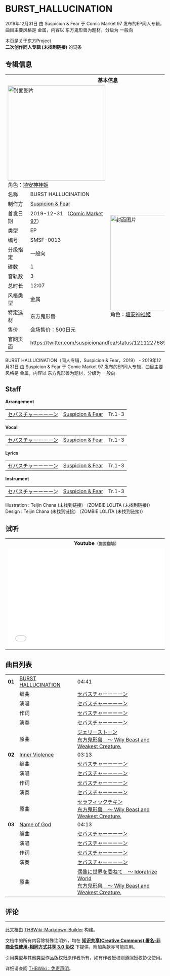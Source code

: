 # BURST_HALLUCINATION

<!-- source html: G:\repos\THBWiki-Markdown-Builder\THBWikiMarkdown\Temp\main\0\0c\ns0%3ABURST_HALLUCINATION.html -->

2019年12月31日 由 Suspicion & Fear 于 Comic Market 97 发布的EP同人专辑，曲目主要风格是 金属，内容以 东方鬼形兽为题材，分级为 一般向

本页是关于东方Project  
 **二次创作同人专辑 (未找到链接)** 的词条
## 专辑信息

<table><tbody><tr><th colspan="3">基本信息</th></tr><tr><td class="cover-artwork-mobile" colspan="2"><a href="./文件-BURST_HALLUCINATION封面.jpg.md" class="image" title="封面图片"><img alt="封面图片" src="https://upload.thwiki.cc/thumb/3/35/BURST_HALLUCINATION%E5%B0%81%E9%9D%A2.jpg/308px-BURST_HALLUCINATION%E5%B0%81%E9%9D%A2.jpg" decoding="async" loading="lazy" width="308" height="300" srcset="https://upload.thwiki.cc/thumb/3/35/BURST_HALLUCINATION%E5%B0%81%E9%9D%A2.jpg/462px-BURST_HALLUCINATION%E5%B0%81%E9%9D%A2.jpg 1.5x, https://upload.thwiki.cc/thumb/3/35/BURST_HALLUCINATION%E5%B0%81%E9%9D%A2.jpg/616px-BURST_HALLUCINATION%E5%B0%81%E9%9D%A2.jpg 2x" data-file-width="1025" data-file-height="1000"></a><div class="cover-char">角色：<a href="./埴安神袿姬.md" title="埴安神袿姬">埴安神袿姬</a></div></td>
</tr><tr><td class="label">名称</td><td colspan="2"> BURST HALLUCINATION </td></tr><tr><td class="label">制作方</td><td><a href="./Suspicion_&_Fear.md" title="Suspicion &amp; Fear">Suspicion &amp; Fear</a></td><td class="cover-artwork" rowspan="11" style="min-width:308px;"><a href="./文件-BURST_HALLUCINATION封面.jpg.md" class="image" title="封面图片"><img alt="封面图片" src="https://upload.thwiki.cc/thumb/3/35/BURST_HALLUCINATION%E5%B0%81%E9%9D%A2.jpg/308px-BURST_HALLUCINATION%E5%B0%81%E9%9D%A2.jpg" decoding="async" loading="lazy" width="308" height="300" srcset="https://upload.thwiki.cc/thumb/3/35/BURST_HALLUCINATION%E5%B0%81%E9%9D%A2.jpg/462px-BURST_HALLUCINATION%E5%B0%81%E9%9D%A2.jpg 1.5x, https://upload.thwiki.cc/thumb/3/35/BURST_HALLUCINATION%E5%B0%81%E9%9D%A2.jpg/616px-BURST_HALLUCINATION%E5%B0%81%E9%9D%A2.jpg 2x" data-file-width="1025" data-file-height="1000"></a><div class="cover-char">角色：<a href="./埴安神袿姬.md" title="埴安神袿姬">埴安神袿姬</a></div></td>
</tr><tr><td class="label">首发日期</td><td>2019-12-31&#160;（<a href="/展会作品列表?e=Comic+Market%2397">Comic Market 97</a>）</td></tr><tr><td class="label">类型</td><td>EP</td></tr><tr><td class="label">编号</td><td>SMSF-0013</td></tr><tr><td class="label">分级指定</td><td>一般向</td></tr><tr><td class="label">碟数</td><td>1</td></tr><tr><td class="label">音轨数</td><td>3</td></tr><tr><td class="label">总时长</td><td>12:07</td></tr><tr><td class="label">风格类型</td><td>金属</td></tr><tr><td class="label">特定选材</td><td>东方鬼形兽</td></tr><tr><td class="label">售价</td><td>会场售价：500日元</td></tr>
<tr><td class="label">官网页面</td><td colspan="2"><a rel="nofollow" class="external free" href="https://twitter.com/suspicionandfea/status/1211227689350094848">https://twitter.com/suspicionandfea/status/1211227689350094848</a></td></tr></tbody></table>

BURST HALLUCINATION（同人专辑，Suspicion &amp; Fear，2019） - 2019年12月31日 由 Suspicion &amp; Fear 于 Comic Market 97 发布的EP同人专辑，曲目主要风格是 金属，内容以 东方鬼形兽为题材，分级为 一般向
## Staff
  
 **Arrangement**   

<table><tbody><tr><td><a href="/index.php?title=%E3%82%BB%E3%83%90%E3%82%B9%E3%83%81%E3%83%A3%E3%83%BC%E3%83%BC%E3%83%BC%E3%83%BC%E3%83%B3&amp;action=edit&amp;redlink=1" class="new" title="セバスチャーーーーン（页面不存在）">セバスチャーーーーン</a></td><td><a href="./Suspicion_&_Fear.md" title="Suspicion &amp; Fear">Suspicion &amp; Fear</a></td><td>Tr.1-3</td></tr></tbody></table>

  
 **Vocal**   

<table><tbody><tr><td><a href="/index.php?title=%E3%82%BB%E3%83%90%E3%82%B9%E3%83%81%E3%83%A3%E3%83%BC%E3%83%BC%E3%83%BC%E3%83%BC%E3%83%B3&amp;action=edit&amp;redlink=1" class="new" title="セバスチャーーーーン（页面不存在）">セバスチャーーーーン</a></td><td><a href="./Suspicion_&_Fear.md" title="Suspicion &amp; Fear">Suspicion &amp; Fear</a></td><td>Tr.1-3</td></tr></tbody></table>

  
 **Lyrics**   

<table><tbody><tr><td><a href="/index.php?title=%E3%82%BB%E3%83%90%E3%82%B9%E3%83%81%E3%83%A3%E3%83%BC%E3%83%BC%E3%83%BC%E3%83%BC%E3%83%B3&amp;action=edit&amp;redlink=1" class="new" title="セバスチャーーーーン（页面不存在）">セバスチャーーーーン</a></td><td><a href="./Suspicion_&_Fear.md" title="Suspicion &amp; Fear">Suspicion &amp; Fear</a></td><td>Tr.1-3</td></tr></tbody></table>

  
 **Instrument**   

<table><tbody><tr><td><a href="/index.php?title=%E3%82%BB%E3%83%90%E3%82%B9%E3%83%81%E3%83%A3%E3%83%BC%E3%83%BC%E3%83%BC%E3%83%BC%E3%83%B3&amp;action=edit&amp;redlink=1" class="new" title="セバスチャーーーーン（页面不存在）">セバスチャーーーーン</a></td><td><a href="./Suspicion_&_Fear.md" title="Suspicion &amp; Fear">Suspicion &amp; Fear</a></td><td>Tr.1-3</td></tr></tbody></table>


Illustration
: Teijin Chana (未找到链接) （ZOMBIE LOLITA (未找到链接)）
Design
: Teijin Chana (未找到链接) （ZOMBIE LOLITA (未找到链接)）

## 试听

<table>

<tbody><tr>
<th>Youtube<span style="font-family: sans-serif; cursor: default; color:#555; font-size: 0.8em; bottom: 0.1em; font-weight: bold;" title="连接到需要翻墙网页">（需要翻墙）</span>
</th></tr>
<tr>
<td><iframe width="560" height="315" src="//www.youtube-nocookie.com/embed/RAlOn29ZSks?" frameborder="0" allowfullscreen=""></iframe>
</td></tr></tbody></table>


## 曲目列表

<table><tbody><tr><td id="1" class="infoRD"><b>01</b></td><td id="BURST_HALLUCINATION" colspan="2" class="title"><span class="new" title="（歌词页面不存在）"><a href="/index.php?title=%E6%AD%8C%E8%AF%8D:BURST_HALLUCINATION&amp;boilerplate=模板:页面模板/曲目歌词&amp;action=edit">BURST HALLUCINATION</a></span><span class="thcsearchlinks"><a rel="nofollow" class="external text" href="https://cd.thwiki.cc?arrange=セバスチャーーーーン&amp;vocal=セバスチャーーーーン&amp;lyric=セバスチャーーーーン&amp;ogmusic=ジェリーストーン&amp;fromwiki=BURST_HALLUCINATION"><span title="搜索相似同人曲"></span></a></span></td><td class="time">04:41</td></tr><tr><td class="left"></td><td class="label">编曲</td><td class="text" colspan="2"><a href="/index.php?title=%E3%82%BB%E3%83%90%E3%82%B9%E3%83%81%E3%83%A3%E3%83%BC%E3%83%BC%E3%83%BC%E3%83%BC%E3%83%B3&amp;action=edit&amp;redlink=1" class="new" title="セバスチャーーーーン（页面不存在）">セバスチャーーーーン</a><span class="thcsearchlinks"><a rel="nofollow" class="external text" href="https://cd.thwiki.cc?arrange=，セバスチャーーーーン&amp;fromwiki=BURST_HALLUCINATION"><span></span></a></span></td></tr><tr><td class="left"></td><td class="label">演唱</td><td class="text" colspan="2"><a href="/index.php?title=%E3%82%BB%E3%83%90%E3%82%B9%E3%83%81%E3%83%A3%E3%83%BC%E3%83%BC%E3%83%BC%E3%83%BC%E3%83%B3&amp;action=edit&amp;redlink=1" class="new" title="セバスチャーーーーン（页面不存在）">セバスチャーーーーン</a><span class="thcsearchlinks"><a rel="nofollow" class="external text" href="https://cd.thwiki.cc?vocal=セバスチャーーーーン&amp;fromwiki=BURST_HALLUCINATION"><span></span></a></span></td></tr><tr><td class="left"></td><td class="label">作词</td><td class="text" colspan="2"><a href="/index.php?title=%E3%82%BB%E3%83%90%E3%82%B9%E3%83%81%E3%83%A3%E3%83%BC%E3%83%BC%E3%83%BC%E3%83%BC%E3%83%B3&amp;action=edit&amp;redlink=1" class="new" title="セバスチャーーーーン（页面不存在）">セバスチャーーーーン</a><span class="thcsearchlinks"><a rel="nofollow" class="external text" href="https://cd.thwiki.cc?lyric=セバスチャーーーーン&amp;fromwiki=BURST_HALLUCINATION"><span></span></a></span></td></tr><tr><td class="left"></td><td class="label">演奏</td><td class="text" colspan="2"><a href="/index.php?title=%E3%82%BB%E3%83%90%E3%82%B9%E3%83%81%E3%83%A3%E3%83%BC%E3%83%BC%E3%83%BC%E3%83%BC%E3%83%B3&amp;action=edit&amp;redlink=1" class="new" title="セバスチャーーーーン（页面不存在）">セバスチャーーーーン</a></td></tr><tr><td class="left"></td><td class="label">原曲</td><td class="text" colspan="2"><span class="thcsearchlinks"><a rel="nofollow" class="external text" href="https://cd.thwiki.cc?ogmusic=ジェリーストーン&amp;fromwiki=BURST_HALLUCINATION"><span></span></a></span><div class="ogmusic"><a href="/%E3%82%B8%E3%82%A7%E3%83%AA%E3%83%BC%E3%82%B9%E3%83%88%E3%83%BC%E3%83%B3" class="mw-redirect" title="ジェリーストーン">ジェリーストーン</a></div><div class="source"><a href="/%E4%B8%9C%E6%96%B9%E9%AC%BC%E5%BD%A2%E5%85%BD_%EF%BD%9E_Wily_Beast_and_Weakest_Creature." class="mw-redirect" title="东方鬼形兽 ～ Wily Beast and Weakest Creature.">东方鬼形兽　～ Wily Beast and Weakest Creature.</a></div></td></tr>
<tr><td id="2" class="infoRD"><b>02</b></td><td id="Inner_Violence" colspan="2" class="title"><span class="new" title="（歌词页面不存在）"><a href="/index.php?title=%E6%AD%8C%E8%AF%8D:Inner_Violence&amp;boilerplate=模板:页面模板/曲目歌词&amp;action=edit">Inner Violence</a></span><span class="thcsearchlinks"><a rel="nofollow" class="external text" href="https://cd.thwiki.cc?arrange=セバスチャーーーーン&amp;vocal=セバスチャーーーーン&amp;lyric=セバスチャーーーーン&amp;ogmusic=セラフィックチキン&amp;fromwiki=BURST_HALLUCINATION"><span title="搜索相似同人曲"></span></a></span></td><td class="time">03:13</td></tr><tr><td class="left"></td><td class="label">编曲</td><td class="text" colspan="2"><a href="/index.php?title=%E3%82%BB%E3%83%90%E3%82%B9%E3%83%81%E3%83%A3%E3%83%BC%E3%83%BC%E3%83%BC%E3%83%BC%E3%83%B3&amp;action=edit&amp;redlink=1" class="new" title="セバスチャーーーーン（页面不存在）">セバスチャーーーーン</a><span class="thcsearchlinks"><a rel="nofollow" class="external text" href="https://cd.thwiki.cc?arrange=，セバスチャーーーーン&amp;fromwiki=BURST_HALLUCINATION"><span></span></a></span></td></tr><tr><td class="left"></td><td class="label">演唱</td><td class="text" colspan="2"><a href="/index.php?title=%E3%82%BB%E3%83%90%E3%82%B9%E3%83%81%E3%83%A3%E3%83%BC%E3%83%BC%E3%83%BC%E3%83%BC%E3%83%B3&amp;action=edit&amp;redlink=1" class="new" title="セバスチャーーーーン（页面不存在）">セバスチャーーーーン</a><span class="thcsearchlinks"><a rel="nofollow" class="external text" href="https://cd.thwiki.cc?vocal=セバスチャーーーーン&amp;fromwiki=BURST_HALLUCINATION"><span></span></a></span></td></tr><tr><td class="left"></td><td class="label">作词</td><td class="text" colspan="2"><a href="/index.php?title=%E3%82%BB%E3%83%90%E3%82%B9%E3%83%81%E3%83%A3%E3%83%BC%E3%83%BC%E3%83%BC%E3%83%BC%E3%83%B3&amp;action=edit&amp;redlink=1" class="new" title="セバスチャーーーーン（页面不存在）">セバスチャーーーーン</a><span class="thcsearchlinks"><a rel="nofollow" class="external text" href="https://cd.thwiki.cc?lyric=セバスチャーーーーン&amp;fromwiki=BURST_HALLUCINATION"><span></span></a></span></td></tr><tr><td class="left"></td><td class="label">演奏</td><td class="text" colspan="2"><a href="/index.php?title=%E3%82%BB%E3%83%90%E3%82%B9%E3%83%81%E3%83%A3%E3%83%BC%E3%83%BC%E3%83%BC%E3%83%BC%E3%83%B3&amp;action=edit&amp;redlink=1" class="new" title="セバスチャーーーーン（页面不存在）">セバスチャーーーーン</a></td></tr><tr><td class="left"></td><td class="label">原曲</td><td class="text" colspan="2"><span class="thcsearchlinks"><a rel="nofollow" class="external text" href="https://cd.thwiki.cc?ogmusic=セラフィックチキン&amp;fromwiki=BURST_HALLUCINATION"><span></span></a></span><div class="ogmusic"><a href="/%E3%82%BB%E3%83%A9%E3%83%95%E3%82%A3%E3%83%83%E3%82%AF%E3%83%81%E3%82%AD%E3%83%B3" class="mw-redirect" title="セラフィックチキン">セラフィックチキン</a></div><div class="source"><a href="/%E4%B8%9C%E6%96%B9%E9%AC%BC%E5%BD%A2%E5%85%BD_%EF%BD%9E_Wily_Beast_and_Weakest_Creature." class="mw-redirect" title="东方鬼形兽 ～ Wily Beast and Weakest Creature.">东方鬼形兽　～ Wily Beast and Weakest Creature.</a></div></td></tr>
<tr><td id="3" class="infoRD"><b>03</b></td><td id="Name_of_God" colspan="2" class="title"><span class="new" title="（歌词页面不存在）"><a href="/index.php?title=%E6%AD%8C%E8%AF%8D:Name_of_God&amp;boilerplate=模板:页面模板/曲目歌词&amp;action=edit">Name of God</a></span><span class="thcsearchlinks"><a rel="nofollow" class="external text" href="https://cd.thwiki.cc?arrange=セバスチャーーーーン&amp;vocal=セバスチャーーーーン&amp;lyric=セバスチャーーーーン&amp;ogmusic=偶像に世界を委ねて　～ Idoratrize World&amp;fromwiki=BURST_HALLUCINATION"><span title="搜索相似同人曲"></span></a></span></td><td class="time">04:13</td></tr><tr><td class="left"></td><td class="label">编曲</td><td class="text" colspan="2"><a href="/index.php?title=%E3%82%BB%E3%83%90%E3%82%B9%E3%83%81%E3%83%A3%E3%83%BC%E3%83%BC%E3%83%BC%E3%83%BC%E3%83%B3&amp;action=edit&amp;redlink=1" class="new" title="セバスチャーーーーン（页面不存在）">セバスチャーーーーン</a><span class="thcsearchlinks"><a rel="nofollow" class="external text" href="https://cd.thwiki.cc?arrange=，セバスチャーーーーン&amp;fromwiki=BURST_HALLUCINATION"><span></span></a></span></td></tr><tr><td class="left"></td><td class="label">演唱</td><td class="text" colspan="2"><a href="/index.php?title=%E3%82%BB%E3%83%90%E3%82%B9%E3%83%81%E3%83%A3%E3%83%BC%E3%83%BC%E3%83%BC%E3%83%BC%E3%83%B3&amp;action=edit&amp;redlink=1" class="new" title="セバスチャーーーーン（页面不存在）">セバスチャーーーーン</a><span class="thcsearchlinks"><a rel="nofollow" class="external text" href="https://cd.thwiki.cc?vocal=セバスチャーーーーン&amp;fromwiki=BURST_HALLUCINATION"><span></span></a></span></td></tr><tr><td class="left"></td><td class="label">作词</td><td class="text" colspan="2"><a href="/index.php?title=%E3%82%BB%E3%83%90%E3%82%B9%E3%83%81%E3%83%A3%E3%83%BC%E3%83%BC%E3%83%BC%E3%83%BC%E3%83%B3&amp;action=edit&amp;redlink=1" class="new" title="セバスチャーーーーン（页面不存在）">セバスチャーーーーン</a><span class="thcsearchlinks"><a rel="nofollow" class="external text" href="https://cd.thwiki.cc?lyric=セバスチャーーーーン&amp;fromwiki=BURST_HALLUCINATION"><span></span></a></span></td></tr><tr><td class="left"></td><td class="label">演奏</td><td class="text" colspan="2"><a href="/index.php?title=%E3%82%BB%E3%83%90%E3%82%B9%E3%83%81%E3%83%A3%E3%83%BC%E3%83%BC%E3%83%BC%E3%83%BC%E3%83%B3&amp;action=edit&amp;redlink=1" class="new" title="セバスチャーーーーン（页面不存在）">セバスチャーーーーン</a></td></tr><tr><td class="left"></td><td class="label">原曲</td><td class="text" colspan="2"><span class="thcsearchlinks"><a rel="nofollow" class="external text" href="https://cd.thwiki.cc?ogmusic=偶像に世界を委ねて　～ Idoratrize World&amp;fromwiki=BURST_HALLUCINATION"><span></span></a></span><div class="ogmusic"><a href="/%E5%81%B6%E5%83%8F%E3%81%AB%E4%B8%96%E7%95%8C%E3%82%92%E5%A7%94%E3%81%AD%E3%81%A6_%EF%BD%9E_Idoratrize_World" class="mw-redirect" title="偶像に世界を委ねて ～ Idoratrize World">偶像に世界を委ねて　～ Idoratrize World</a></div><div class="source"><a href="/%E4%B8%9C%E6%96%B9%E9%AC%BC%E5%BD%A2%E5%85%BD_%EF%BD%9E_Wily_Beast_and_Weakest_Creature." class="mw-redirect" title="东方鬼形兽 ～ Wily Beast and Weakest Creature.">东方鬼形兽　～ Wily Beast and Weakest Creature.</a></div></td></tr></tbody></table>


## 评论




---

此文档由 [THBWiki-Markdown-Builder](https://github.com/Delsin-Yu/THBWiki-Markdown-Builder) 构建。

文档中的所有内容除特殊注明外，均在 [**知识共享(Creative Commons) 署名-非商业性使用-相同方式共享 3.0 协议**](https://creativecommons.org/licenses/by-sa/3.0/deed.zh-hans) 下提供，附加条款亦可能应用。

引用类型与其他类型作品版权归原作者所有，如有作者授权则遵照授权协议使用。

详细请查阅 [THBWiki：免责声明](https://thbwiki.cc/THBWiki:%E5%85%8D%E8%B4%A3%E5%A3%B0%E6%98%8E)。

